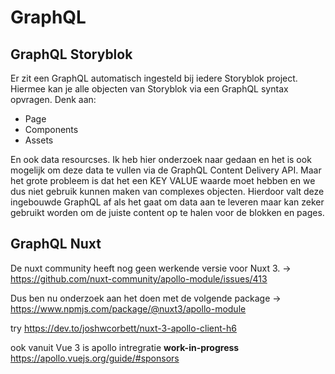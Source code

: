 # GraphQL

## GraphQL Storyblok
Er zit een GraphQL automatisch ingesteld bij iedere Storyblok project. Hiermee kan je alle objecten van Storyblok via een GraphQL syntax opvragen. Denk aan:
- Page
- Components
- Assets

En ook data resourcses. Ik heb hier onderzoek naar gedaan en het is ook mogelijk om deze data te vullen via de GraphQL Content Delivery API. Maar het grote probleem is dat het een KEY VALUE waarde moet hebben en we dus niet gebruik kunnen maken van complexes objecten. Hierdoor valt deze ingebouwde GraphQL af als het gaat om data aan te leveren maar kan zeker gebruikt worden om de juiste content op te halen voor de blokken en pages. 

## GraphQL Nuxt
De nuxt community heeft nog geen werkende versie voor Nuxt 3. -> https://github.com/nuxt-community/apollo-module/issues/413

Dus ben nu onderzoek aan het doen met de volgende package -> https://www.npmjs.com/package/@nuxt3/apollo-module

try https://dev.to/joshwcorbett/nuxt-3-apollo-client-h6

ook vanuit Vue 3 is apollo intregratie **work-in-progress** https://apollo.vuejs.org/guide/#sponsors